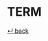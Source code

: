 TERM
====

<!--
## Antonyms

  - [TERM](TERM.md)
-->

<!--
## Heteronyms

  - [TERM](TERM.md)
-->

<!--
## Holonyms

  - [TERM](TERM.md)
-->

<!--
## Homonyms

  - [TERM](TERM.md)
-->

<!--
##!Hypernyms

  - [TERM](TERM.md)
-->

<!--
## Hyponyms

  - [TERM](TERM.md)
-->

<!--
## Meronyms

  - [TERM](TERM.md)
-->

<!--
## Metonyms

  - [TERM](TERM.md)
-->

<!--
## Paronyms

  - [TERM](TERM.md)
-->

<!--
## Retronyms

  - [TERM](TERM.md)
-->

<!--
## Synonyms

  - [TERM](TERM.md)
-->

<!--
## Teoponyms

  - [TERM](TERM.md)
-->

[↵ back](README.md)